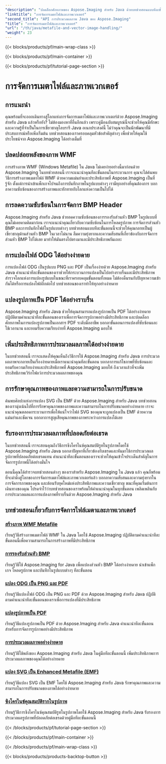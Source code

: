 ```yaml
---
"description": "ปลดล็อกศักยภาพของ Aspose.Imaging สำหรับ Java ด้วยบทช่วยสอนแบบทีละขั้นตอนของเรา สร้างภาพเมตาไฟล์ WMF จัดการส่วนหัว BMP และอื่นๆ ได้อย่างง่ายดาย"
"linktitle": "การจัดการเมตาไฟล์และภาพเวกเตอร์"
"second_title": "API การประมวลผลภาพ Java ของ Aspose.Imaging"
"title": "การจัดการเมตาไฟล์และภาพเวกเตอร์"
"url": "/th/java/metafile-and-vector-image-handling/"
"weight": 23
---
```


{{< blocks/products/pf/main-wrap-class >}}

{{< blocks/products/pf/main-container >}}

{{< blocks/products/pf/tutorial-page-section >}}

# การจัดการเมตาไฟล์และภาพเวกเตอร์

## การแนะนำ

คุณพร้อมที่จะออกเดินทางสู่โลกแห่งการจัดการเมตาไฟล์และภาพเวกเตอร์ด้วย Aspose.Imaging สำหรับ Java แล้วหรือยัง? ไม่ต้องมองหาที่อื่นอีกแล้ว เพราะคู่มือฉบับสมบูรณ์นี้จะช่วยให้คุณมีทักษะและความรู้ที่จำเป็นในการเชี่ยวชาญไลบรารี Java อเนกประสงค์นี้ ไม่ว่าคุณจะเป็นนักพัฒนาที่มีประสบการณ์หรือเพิ่งเริ่มต้น บทช่วยสอนของเราครอบคลุมหัวข้อสำคัญต่างๆ เพื่อช่วยให้คุณใช้ประโยชน์จาก Aspose.Imaging ได้อย่างเต็มที่

## ปลดปล่อยพลังของภาพ WMF

การสร้างภาพ WMF (Windows Metafile) ใน Java ไม่เคยง่ายอย่างนี้มาก่อนด้วย Aspose.Imaging ในบทช่วยสอนนี้ เราจะแนะนำคุณทีละขั้นตอนในกระบวนการ คุณจะได้ค้นพบวิธีการสร้างภาพเมตาไฟล์ WMF ด้วยความแม่นยำและประสิทธิภาพที่ Aspose.Imaging เป็นที่รู้จัก ตั้งแต่การนำเข้าแพ็กเกจไปจนถึงการบันทึกภาพในรูปแบบต่างๆ เรามีทุกอย่างที่คุณต้องการ บอกลาความซับซ้อนของการสร้างภาพและทักทายกับโลกแห่งความเป็นไปได้

## การลดความซับซ้อนในการจัดการ BMP Header

Aspose.Imaging สำหรับ Java ช่วยลดความซับซ้อนของการรองรับส่วนหัว BMP ในรูปแบบที่คุณไม่เคยคาดคิดมาก่อน เราจะแนะนำคุณเกี่ยวกับความซับซ้อนในการโหลดรูปภาพ การจัดการส่วนหัว BMP และการบันทึกไฟล์ในรูปแบบต่างๆ บทช่วยสอนแบบทีละขั้นตอนนี้จะช่วยให้คุณกลายเป็นผู้เชี่ยวชาญด้านส่วนหัว BMP ในเวลาไม่นาน ลืมความยุ่งยากและความสับสนที่เกี่ยวข้องกับการจัดการส่วนหัว BMP ไปได้เลย มาทำให้มันตรงไปตรงมาและมีประสิทธิภาพกันเถอะ

## การแปลงไฟล์ ODG ได้อย่างง่ายดาย

การแปลงไฟล์ ODG เป็นรูปแบบ PNG และ PDF เป็นเรื่องง่ายด้วย Aspose.Imaging สำหรับ Java คำแนะนำทีละขั้นตอนของเราช่วยให้กระบวนการแปลงเป็นไปอย่างราบรื่นและมีประสิทธิภาพ สำรวจโลกแห่งการแปลงรูปแบบในขณะที่เราครอบคลุมขั้นตอนทั้งหมด ไม่ต้องดิ้นรนกับปัญหาความเข้ากันได้หรือการแปลงไฟล์อีกต่อไป บทช่วยสอนของเราทำให้ทุกอย่างง่ายดาย

## แปลงรูปภาพเป็น PDF ได้อย่างราบรื่น

Aspose.Imaging สำหรับ Java ช่วยให้คุณสามารถแปลงรูปภาพเป็น PDF ได้อย่างง่ายดาย ปฏิบัติตามคำแนะนำทีละขั้นตอนของเราเพื่อการจัดการรูปภาพอย่างมีประสิทธิภาพ และปลดล็อกศักยภาพในการแปลงรูปภาพเป็นเอกสาร PDF ระดับมืออาชีพ บอกลาขั้นตอนการแปลงที่ซับซ้อนและใช้เวลานาน และยอมรับความเรียบง่ายที่ Aspose.Imaging มอบให้

## เพิ่มประสิทธิภาพการประมวลผลภาพได้อย่างง่ายดาย

ในบทช่วยสอนนี้ เราจะแสดงให้คุณเห็นถึงวิธีการใช้ Aspose.Imaging สำหรับ Java การประมวลผลภาพจะกลายเป็นเรื่องง่ายดายเมื่อเราแนะนำคุณทีละขั้นตอน บอกลาการแก้ไขภาพที่ซับซ้อนและยอมรับความเรียบง่ายและประสิทธิภาพที่ Aspose.Imaging มอบให้ ถึงเวลาแล้วที่จะเพิ่มประสิทธิภาพเวิร์กโฟลว์การประมวลผลภาพของคุณ

## การรักษาคุณภาพของภาพและความสามารถในการปรับขนาด

ค้นพบศิลปะแห่งการแปลง SVG เป็น EMF ด้วย Aspose.Imaging สำหรับ Java บทช่วยสอนของเรามุ่งเน้นไปที่การรักษาคุณภาพของภาพและความสามารถในการปรับขนาดอย่างง่ายดาย เราจะแนะนำคุณตลอดกระบวนการเพื่อให้แน่ใจว่าไฟล์ SVG ของคุณจะถูกแปลงเป็น EMF ด้วยความแม่นยำและชัดเจน บอกลาการสูญเสียคุณภาพของภาพระหว่างการแปลงได้เลย

## รับรองการประมวลผลภาพที่ปลอดภัยต่อเธรด

ในบทช่วยสอนนี้ เราจะสอนคุณถึงวิธีการซิงโครไนซ์คุณสมบัติรูทในรูปภาพโดยใช้ Aspose.Imaging สำหรับ Java บอกลาปัญหาที่เกี่ยวข้องกับเธรดและหันมาใช้การประมวลผลรูปภาพที่ปลอดภัยต่อเธรดแทน คำแนะนำทีละขั้นตอนของเราจะช่วยให้คุณเข้าใจประเด็นสำคัญในการจัดการรูปภาพนี้ได้อย่างมั่นใจ

ตอนนี้คุณได้สำรวจบทช่วยสอนต่างๆ ของเราสำหรับ Aspose.Imaging ใน Java แล้ว คุณก็พร้อมที่จะดำดิ่งสู่โลกของการจัดการเมตาไฟล์และภาพเวกเตอร์แล้ว บอกลาความสับสนและความยุ่งยากในการจัดการภาพของคุณ และต้อนรับยุคใหม่แห่งประสิทธิภาพและความเชี่ยวชาญ ขณะที่คุณเริ่มต้นการเดินทางของคุณ โปรดจำไว้ว่าบทช่วยสอนของเราพร้อมให้คำแนะนำคุณในทุกขั้นตอน เพลิดเพลินกับการประมวลผลและการแปลงภาพที่ราบรื่นด้วย Aspose.Imaging สำหรับ Java
## บทช่วยสอนเกี่ยวกับการจัดการไฟล์เมตาและภาพเวกเตอร์
### [สร้างภาพ WMF Metafile](./generate-wmf-metafile-images/)
เรียนรู้วิธีสร้างภาพเมตาไฟล์ WMF ใน Java โดยใช้ Aspose.Imaging ปฏิบัติตามคำแนะนำทีละขั้นตอนนี้เพื่อความสามารถในการสร้างภาพที่มีประสิทธิภาพ
### [การรองรับส่วนหัว BMP](./bmp-header-support/)
เรียนรู้วิธีใช้ Aspose.Imaging for Java เพื่อแปลงส่วนหัว BMP ได้อย่างง่ายดาย นำเข้าแพ็กเกจ โหลดรูปภาพ และบันทึกในรูปแบบต่างๆ ทีละขั้นตอน
### [แปลง ODG เป็น PNG และ PDF](./odg-file-format-support/)
เรียนรู้วิธีแปลงไฟล์ ODG เป็น PNG และ PDF ด้วย Aspose.Imaging สำหรับ Java ปฏิบัติตามคำแนะนำทีละขั้นตอนของเราเพื่อการแปลงที่มีประสิทธิภาพ
### [แปลงรูปภาพเป็น PDF](./pdf-dpi-settings-configuration/)
เรียนรู้วิธีแปลงรูปภาพเป็น PDF ด้วย Aspose.Imaging สำหรับ Java คำแนะนำทีละขั้นตอนสำหรับการจัดการรูปภาพอย่างมีประสิทธิภาพ
### [การประมวลผลภาพอย่างง่ายดาย](./otg-file-format-support/)
เรียนรู้วิธีใช้พลังของ Aspose.Imaging สำหรับ Java ในคู่มือทีละขั้นตอนนี้ เพิ่มประสิทธิภาพการประมวลผลภาพของคุณได้อย่างง่ายดาย
### [แปลง SVG เป็น Enhanced Metafile (EMF)](./convert-svg-to-enhanced-metafile/)
เรียนรู้วิธีแปลง SVG เป็น EMF โดยใช้ Aspose.Imaging สำหรับ Java รักษาคุณภาพและความสามารถในการปรับขนาดของภาพได้อย่างง่ายดาย
### [ซิงโครไนซ์คุณสมบัติรากในรูปภาพ](./synchronize-root-property-in-images/)
เรียนรู้วิธีการซิงโครไนซ์คุณสมบัติรูทในรูปภาพโดยใช้ Aspose.Imaging สำหรับ Java รับรองการประมวลผลรูปภาพที่ปลอดภัยต่อเธรดด้วยคู่มือทีละขั้นตอนนี้

{{< /blocks/products/pf/tutorial-page-section >}}

{{< /blocks/products/pf/main-container >}}

{{< /blocks/products/pf/main-wrap-class >}}

{{< blocks/products/products-backtop-button >}}